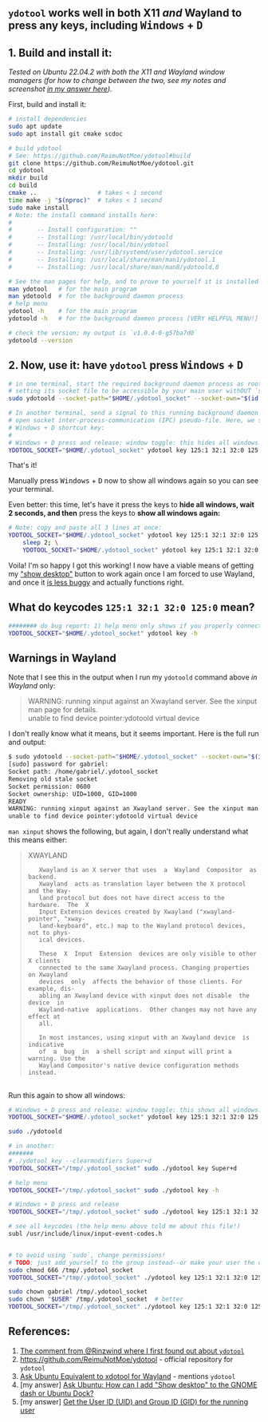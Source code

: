 <!--
GS
4 June 2023

https://askubuntu.com/q/1470593/327339
https://askubuntu.com/questions/1470593/how-can-i-write-a-program-to-press-keys-such-as-windows-d-in-wayland-repla?noredirect=1#comment2577739_1470593

https://github.com/ReimuNotMoe/ydotool
https://askubuntu.com/a/1299008/327339
https://askubuntu.com/questions/903532/how-can-i-add-show-desktop-to-the-gnome-dash-or-ubuntu-dock/1109490#1109490
-->


## `ydotool` works well in both X11 _and_ Wayland to press any keys, including <kbd>Windows</kbd> + <kbd>D</kbd>


## 1. Build and install it:

_Tested on Ubuntu 22.04.2 with both the X11 and Wayland window managers (for how to change between the two, see my notes and screenshot [in my answer here](https://askubuntu.com/a/1109490/327339))._

First, build and install it:
```bash
# install dependencies
sudo apt update
sudo apt install git cmake scdoc

# build ydotool
# See: https://github.com/ReimuNotMoe/ydotool#build
git clone https://github.com/ReimuNotMoe/ydotool.git
cd ydotool
mkdir build
cd build
cmake ..                 # takes < 1 second
time make -j "$(nproc)"  # takes < 1 second
sudo make install
# Note: the install command installs here:
#
#       -- Install configuration: ""
#       -- Installing: /usr/local/bin/ydotoold
#       -- Installing: /usr/local/bin/ydotool
#       -- Installing: /usr/lib/systemd/user/ydotool.service
#       -- Installing: /usr/local/share/man/man1/ydotool.1
#       -- Installing: /usr/local/share/man/man8/ydotoold.8

# See the man pages for help, and to prove to yourself it is installed
man ydotool   # for the main program
man ydotoold  # for the background daemon process
# help menu
ydotool -h    # for the main program
ydotoold -h   # for the background daemon process [VERY HELPFUL MENU!]

# check the version; my output is `v1.0.4-0-g57ba7d0`
ydotoold --version
```


## 2. Now, use it: have `ydotool` press <kbd>Windows</kbd> + <kbd>D</kbd>

```bash
# in one terminal, start the required background daemon process as root, but
# setting its socket file to be accessible by your main user withOUT `sudo`
sudo ydotoold --socket-path="$HOME/.ydotool_socket" --socket-own="$(id -u):$(id -g)"

# In another terminal, send a signal to this running background daemon via the
# open socket inter-process-communication (IPC) pseudo-file. Here, we send the
# Windows + D shortcut key:
#
# Windows + D press and release: window toggle: this hides all windows.
YDOTOOL_SOCKET="$HOME/.ydotool_socket" ydotool key 125:1 32:1 32:0 125:0
```

That's it! 

Manually press <kbd>Windows</kbd> + <kbd>D</kbd> now to show all windows again so you can see your terminal. 

Even better: this time, let's have it press the keys to **hide all windows, wait 2 seconds, and then** press the keys to **show all windows again:**
```bash
# Note: copy and paste all 3 lines at once:
YDOTOOL_SOCKET="$HOME/.ydotool_socket" ydotool key 125:1 32:1 32:0 125:0; \
    sleep 2; \
    YDOTOOL_SOCKET="$HOME/.ydotool_socket" ydotool key 125:1 32:1 32:0 125:0
```

Voila! I'm so happy I got this working! I now have a viable means of getting my ["show desktop"](https://askubuntu.com/a/1109490/327339) button to work again once I am forced to use Wayland, and once it [is less buggy](https://askubuntu.com/a/1470563/327339) and actually functions right.


## What do keycodes `125:1 32:1 32:0 125:0` mean?

```bash
######## do bug report: 1) help menu only shows if you properly connect to the server, 2) what does the stuff below mean? about xwayland server?
YDOTOOL_SOCKET="$HOME/.ydotool_socket" ydotool key -h
```


## Warnings in Wayland

Note that I see this in the output when I run my `ydotoold` command above _in Wayland_ only:

> WARNING: running xinput against an Xwayland server. See the xinput man page for details.  
> unable to find device pointer:ydotoold virtual device

I don't really know what it means, but it seems important. Here is the full run and output:
```bash
$ sudo ydotoold --socket-path="$HOME/.ydotool_socket" --socket-own="$(id -u):$(id -g)"
[sudo] password for gabriel: 
Socket path: /home/gabriel/.ydotool_socket
Removing old stale socket
Socket permission: 0600
Socket ownership: UID=1000, GID=1000
READY
WARNING: running xinput against an Xwayland server. See the xinput man page for details.
unable to find device pointer:ydotoold virtual device
```

`man xinput` shows the following, but again, I don't really understand what this means either:

> XWAYLAND
>
>        Xwayland is an X server that uses  a  Wayland  Compositor  as  backend.
>        Xwayland  acts as translation layer between the X protocol and the Way‐
>        land protocol but does not have direct access to the  hardware.  The  X
>        Input Extension devices created by Xwayland ("xwayland-pointer", "xway‐
>        land-keyboard", etc.) map to the Wayland protocol devices, not to phys‐
>        ical devices.
> 
>        These  X  Input  Extension  devices are only visible to other X clients
>        connected to the same Xwayland process. Changing properties on Xwayland
>        devices  only  affects the behavior of those clients. For example, dis‐
>        abling an Xwayland device with xinput does not disable  the  device  in
>        Wayland-native  applications.  Other changes may not have any effect at
>        all.
> 
>        In most instances, using xinput with an Xwayland device  is  indicative
>        of  a  bug  in  a shell script and xinput will print a warning. Use the
>        Wayland Compositor's native device configuration methods instead.


## 


Run this again to show all windows:
```bash
# Windows + D press and release: window toggle: this shows all windows.
YDOTOOL_SOCKET="$HOME/.ydotool_socket" ydotool key 125:1 32:1 32:0 125:0
```


```bash
sudo ./ydotoold

# in another:
#######
# ./ydotool key --clearmodifiers Super+d
YDOTOOL_SOCKET="/tmp/.ydotool_socket" sudo ./ydotool key Super+d

# help menu
YDOTOOL_SOCKET="/tmp/.ydotool_socket" sudo ./ydotool key -h

# Windows + D press and release
YDOTOOL_SOCKET="/tmp/.ydotool_socket" sudo ./ydotool key 125:1 32:1 32:0 125:0

# see all keycodes (the help menu above told me about this file!)
subl /usr/include/linux/input-event-codes.h


# to avoid using `sudo`, change permissions!
# TODO: just add yourself to the group instead--or make your user the owner! Do NOT give everyone permissions!
sudo chmod 666 /tmp/.ydotool_socket
YDOTOOL_SOCKET="/tmp/.ydotool_socket" ./ydotool key 125:1 32:1 32:0 125:0

sudo chown gabriel /tmp/.ydotool_socket
sudo chown "$USER" /tmp/.ydotool_socket  # better
YDOTOOL_SOCKET="/tmp/.ydotool_socket" ./ydotool key 125:1 32:1 32:0 125:0

```


## References:

1. [The comment from @Rinzwind
 where I first found out about `ydotool`](https://askubuntu.com/questions/1470593/how-can-i-write-a-program-to-press-keys-such-as-windows-d-in-wayland-repla?noredirect=1#comment2577739_1470593)
1. https://github.com/ReimuNotMoe/ydotool - official repository for `ydotool`
1. [Ask Ubuntu Equivalent to xdotool for Wayland](https://askubuntu.com/a/1299008/327339) - mentions `ydotool`
1. [my answer] [Ask Ubuntu: How can I add "Show desktop" to the GNOME dash or Ubuntu Dock?](https://askubuntu.com/a/1109490/327339)
1. [my answer] [Get the User ID (UID) and Group ID (GID) for the running user](https://askubuntu.com/a/1472531/327339)
